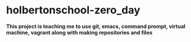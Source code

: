 # holbertonschool-zero_day
**This project is teaching me to use git, emacs, command prompt, virtual machine, vagrant along with making repositories and files**
